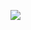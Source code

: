 [![](https://data.jsdelivr.com/v1/package/gh/rcsupermanjob/Storage/badge)](https://www.jsdelivr.com/package/gh/rcsupermanjob/Storage)